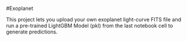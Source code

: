 #Exoplanet

This project lets you upload your own exoplanet light-curve FITS file and run a pre-trained LightGBM Model (pkl) from the last notebook cell to generate predictions.

